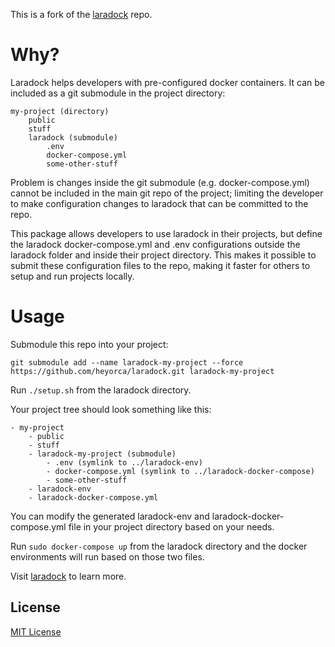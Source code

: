 This is a fork of the <a href="https://github.com/laradock/laradock">laradock</a> repo. 

# Why?

Laradock helps developers with pre-configured docker containers. It can be included as a git submodule in the project directory:

```
my-project (directory)
    public
    stuff
    laradock (submodule)
        .env
        docker-compose.yml
        some-other-stuff
```

Problem is changes inside the git submodule (e.g. docker-compose.yml) cannot be included in the main git repo of the project; limiting the developer to make configuration changes to laradock that can be committed to the repo. 

This package allows developers to use laradock in their projects, but define the laradock docker-compose.yml and .env configurations outside the laradock folder and inside their project directory. This makes it possible to submit these configuration files to the repo, making it faster for others to setup and run projects locally.

# Usage

Submodule this repo into your project:

```
git submodule add --name laradock-my-project --force https://github.com/heyorca/laradock.git laradock-my-project
```

Run `./setup.sh` from the laradock directory.

Your project tree should look something like this:

```
- my-project
    - public
    - stuff
    - laradock-my-project (submodule)
        - .env (symlink to ../laradock-env)
        - docker-compose.yml (symlink to ../laradock-docker-compose)
        - some-other-stuff
    - laradock-env
    - laradock-docker-compose.yml
```
    
You can modify the generated laradock-env and laradock-docker-compose.yml file in your project directory based on your needs. 

Run `sudo docker-compose up` from the laradock directory and the docker environments will run based on those two files.

Visit <a href="https://github.com/laradock/laradock">laradock</a> to learn more.

## License

[MIT License](https://github.com/laradock/laradock/blob/master/LICENSE)

